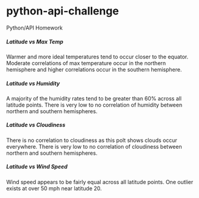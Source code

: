 # python-api-challenge
Python/API Homework

##### Latitude vs Max Temp
Warmer and more ideal temperatures tend to occur closer to the equator. Moderate correlations of max temperature occur in the northern hemisphere and higher correlations occur in the southern hemisphere.

##### Latitude vs Humidity
A majority of the humidity rates tend to be greater than 60% across all latitude points. There is very low to no correlation of humidity between northern and southern hemispheres.

##### Latitude vs Cloudiness
There is no correlation to cloudiness as this polt shows clouds occur everywhere. There is very low to no correlation of cloudiness between northern and southern hemispheres.

##### Latitude vs Wind Speed
Wind speed appears to be fairly equal across all latitude points. One outlier exists at over 50 mph near latitude 20.